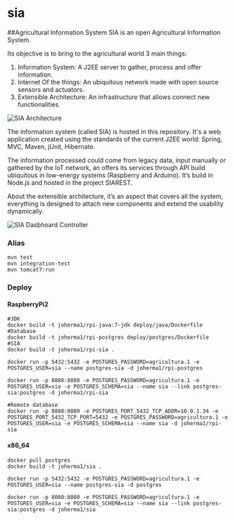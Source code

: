 # sia
##Agricultural Information System
SIA is an open Agricultural Information System.

Its objective is to bring to the agricultural world 3 main things:

1. Information System: A J2EE server to gather, process and offer information.
2. Internet Of the things: An ubiquitous network made with open source sensors and actuators.
3. Extensible Architecture: An infrastructure that allows connect new functionalities

![SIA Architecture](https://raw.githubusercontent.com/joherma1/sia/master/doc/Architecture/SIA%20-%20Overview.png) 

The information system (called SIA) is hosted in this repository. It's a web application created using the standards of the current J2EE world: Spring, MVC, Maven, jUnit, Hibernate.



The information processed could come from legacy data, input manually or gathered by the IoT network, an offers its services through API build ubiquitous in low-energy systems (Raspberry and Arduino). It’s build in Node.js and hosted in the project SIAREST.

About the extensible architecture, it’s an aspect that covers all the system, everything is designed to attach new components and extend the usability dynamically.


![SIA Dasbhoard Controller](https://raw.githubusercontent.com/joherma1/sia/master/doc/Architecture/SIA%20-%20DashboardController.png)


### Alias
```
mvn test
mvn integration-test
mvn tomcat7:run
```

### Deploy
#### RaspberryPi2
```
#JDK
docker build -t joherma1/rpi-java:7-jdk deploy/java/Dockerfile
#Database
docker build -t joherma1/rpi-postgres deploy/postgres/Dockerfile
#SIA
docker build -t joherma1/rpi-sia .

docker run -p 5432:5432 -e POSTGRES_PASSWORD=agricultura.1 -e POSTGRES_USER=sia --name postgres-sia -d joherma1/rpi-postgres

docker run -p 8888:8080 -e POSTGRES_PASSWORD=agricultura.1 -e POSTGRES_USER=sia -e POSTGRES_SCHEMA=sia --name sia --link postgres-sia:postgres -d joherma1/rpi-sia

#Remote database
docker run -p 8888:8080 -e POSTGRES_PORT_5432_TCP_ADDR=10.0.1.34 -e POSTGRES_PORT_5432_TCP_PORT=5432 -e POSTGRES_PASSWORD=agricultura.1 -e POSTGRES_USER=sia -e POSTGRES_SCHEMA=sia --name sia -d joherma1/rpi-sia
```

#### x86_64
```
docker pull postgres
docker build -t joherma1/sia .

docker run -p 5432:5432 -e POSTGRES_PASSWORD=agricultura.1 -e POSTGRES_USER=sia --name postgres-sia -d postgres

docker run -p 8080:8080 -e POSTGRES_PASSWORD=agricultura.1 -e POSTGRES_USER=sia -e POSTGRES_SCHEMA=sia --name sia --link postgres-sia:postgres -d joherma1/sia
```